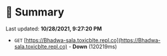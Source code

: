 # 📖 Summary
Last updated: **10/28/2021, 9:27:20 PM**

- `GET` [https://Bhadwa-sala.toxicblte.repl.co](https://Bhadwa-sala.toxicblte.repl.co) - **Down** (120219ms)
